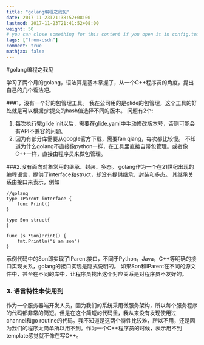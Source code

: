 ```yaml
---
title: "golang编程之我见"
date: 2017-11-23T21:38:52+08:00
lastmod: 2017-11-23T21:41:52+08:00
weight: 50
# you can close something for this content if you open it in config.toml.
tags: ["from-csdn"]
comment: true
mathjax: false
---
```


#golang编程之我见

学习了两个月的golang，语法算是基本掌握了，从一个C++程序员的角度，提出自己的几个看法吧。

###1，没有一个好的包管理工具。
我在公司用的是glide的包管理，这个工具的好处就是可以根据git提交的hash值选择不同的版本。
问题有2个:
1. 每次执行完glide init以后，需要在glide.yaml中手动修改版本号，否则可能会有API不兼容的问题。
2. 因为有部分库需要从google官方下载，需要fan qiang，每次都比较慢。
不知道为什么golang不直接像python一样，在工具里直接自带包管理。或者像C++一样，直接由程序员来做包管理。

###2.没有面向对象常用的继承、封装、多态。
golang作为一个在21世纪出现的编程语言，提供了interface和struct，却没有提供继承、封装和多态。
其继承关系由接口来表示，例如

```
//golang 
type IParent interface {
    func Print()
}

type Son struct{
}

func (s *Son)Print() {
	fmt.Println("i am son")
}
```
示例代码中的Son即实现了IParent接口，不同于Python，Java，C++等明确的接口实现关系，golang的接口实现是隐式说明的。
如果Son和IParent在不同的源文件中，甚至在不同的库中，让程序员找出这个对应关系是对程序员不友好的。

### 3. 语言特性未使用到
作为一个服务器端开发人员，因为我们的系统采用微服务架构，所以每个服务程序的代码都非常的简短。但是在这个简短的代码里，我从来没有发现使用过 channel和go routine的代码。我不知道是这两个特性比较难，所以不用，还是因为我们的程序太简单所以用不到。作为一个C++程序员的时候，表示用不到template感觉就不像在写C++。